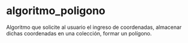 # algoritmo_poligono
Algoritmo que solicite al usuario el ingreso de coordenadas, almacenar dichas coordenadas en una colección, formar un polígono.
